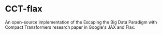 # CCT-flax
An open-source implementation of the Escaping the Big Data Paradigm with Compact Transformers research paper in Google's JAX and Flax.
